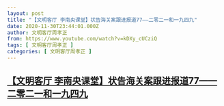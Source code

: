 ```yaml
---
layout: post
title: "【文明客厅 李南央课堂】状告海关案跟进报道77——二零二一和一九四九"
date: 2020-11-30T23:44:01.000Z
author: 文明客厅周孝正
from: https://www.youtube.com/watch?v=kDXy_cUCziQ
tags: [ 文明客厅周孝正 ]
categories: [ 文明客厅周孝正 ]
---
```

<!--1606779841000-->
[【文明客厅 李南央课堂】状告海关案跟进报道77——二零二一和一九四九](https://www.youtube.com/watch?v=kDXy_cUCziQ)
------

<div>

</div>
